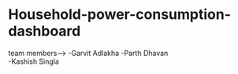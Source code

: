# Household-power-consumption-dashboard
  team members-->
  -Garvit Adlakha
  -Parth Dhavan  
  -Kashish Singla
